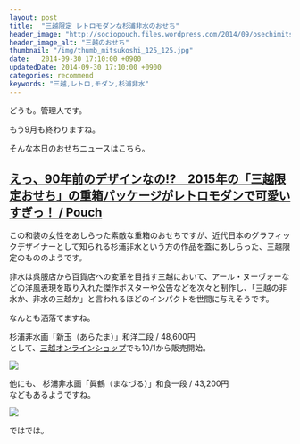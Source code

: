 ```yaml
---
layout: post
title:  "三越限定 レトロモダンな杉浦非水のおせち"
header_image: "http://sociopouch.files.wordpress.com/2014/09/osechimitsu1.jpg?w=580"
header_image_alt: "三越のおせち"
thumbnail: "/img/thumb_mitsukoshi_125_125.jpg"
date:   2014-09-30 17:10:00 +0900
updatedDate: 2014-09-30 17:10:00 +0900
categories: recommend
keywords: "三越,レトロ,モダン,杉浦非水"
---
```


どうも。管理人です。

もう9月も終わりますね。

そんな本日のおせちニュースはこちら。

<!-- more -->

## [えっ、90年前のデザインなの!?　2015年の「三越限定おせち」の重箱パッケージがレトロモダンで可愛いすぎっ！ / Pouch](http://youpouch.com/2014/09/29/228179/)

この和装の女性をあしらった素敵な重箱のおせちですが、近代日本のグラフィックデザイナーとして知られる杉浦非水という方の作品を蓋にあしらった、三越限定のもののようです。

非水は呉服店から百貨店への変革を目指す三越において、アール・ヌーヴォーなどの洋風表現を取り入れた傑作ポスターや公告などを次々と制作し、「三越の非水か、非水の三越か」と言われるほどのインパクトを世間に与えそうです。

なんとも洒落てますね。

杉浦非水画「新玉（あらたま）」和洋二段 / 48,600円<br />
として、<a href="http://mitsukoshi.mistore.jp/osechi/index.html" target="_blank">三越オンラインショップ</a>でも10/1から販売開始。

<a href="http://mitsukoshi.mistore.jp/osechi/index.html" target="_blank">
    <img src="http://www.mistore.jp/others/affiliate/bn/mitsukoshi_120_60.jpg">
</a>

他にも、
杉浦非水画「眞鶴（まなづる）」和食一段 / 43,200円<br />
などもあるようですね。

<a href="http://mitsukoshi.mistore.jp/osechi/index.html" target="_blank">
    <img src="/img/mitsukoshi_manaduru.jpg">
</a>

ではでは。